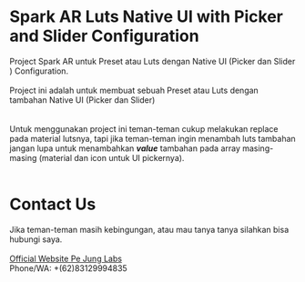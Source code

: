 # Spark AR Luts Native UI with Picker and Slider Configuration
Project Spark AR untuk Preset atau Luts dengan Native UI (Picker dan Slider ) Configuration.
<br>
<br> Project ini adalah untuk membuat sebuah Preset atau Luts dengan tambahan Native UI (Picker dan Slider)
<br>
<br>
<br>
Untuk menggunakan project ini teman-teman cukup melakukan replace pada material lutsnya, tapi jika teman-teman ingin menambah  luts tambahan jangan lupa untuk menambahkan <b><i>value</i></b> tambahan pada array masing-masing (material dan icon untuk UI pickernya).
<br><br>
# Contact Us
Jika teman-teman masih kebingungan, atau mau tanya tanya silahkan bisa hubungi saya.
<br>
<br><a href="https://laluzulfakar.com">Official Website Pe Jung Labs</a>
<br>Phone/WA: +(62)83129994835
